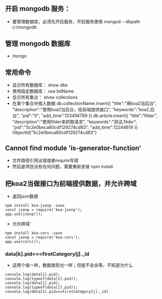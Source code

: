 ## 开启 mongodb 服务：
- 要管理数据库，必须先开启服务，开启服务使用 mongod --dbpath c:\mongodb

## 管理 mongodb 数据库
- mongo


## 常用命令
- 显示所有数据库：
show dbs
- 使用指定数据库：
use bdName
- 显示所有集合：
show collections
- 在某个集合中插入数据
db.collectionName.insert({
    "title":"用koa2当后台",
    "description":"使用koa2当后台，给前端提供接口",
    "keywords":"koa2,后台",
    "pid":"0",
    "add_time":123456789
})
db.article.insert({
    "title":"filder",
    "description":"使用filder来抓取请求",
    "keywords":"测试,filder",
    "pid":"5c2e0beca80cdf129274cd83",
    "add_time":12244619
})
ObjectId("5c2e0beca80cdf129274cd83")

## Cannot find module 'is-generator-function'
- 文件路径引用出错或者require写错
- 然后是项目没有任何问题，需要重新安装 npm install

## 把koa2当做接口为前端提供数据，并允许跨域
- 返回json数据
```
npm install koa-jsonp -save
const jsonp = require('koa-jsonp');
app.use(jsonp());
```
- 允许跨域‘
```
npm install koa-cors -save
const jsonp = require('koa-cors');
app.use(cors());
```

### data[k].pid===firstCategory[j]._id
- 这两个值一样，数据类型也一样；但是不会全等，不知道为什么
```
console.log(data[1].pid);
console.log(typeof(data[1].pid));
console.log(data[j].pid);
console.log(typeof(data[j].pid));
console.log(data[1].pid===firstCategory[j]._id)
```
